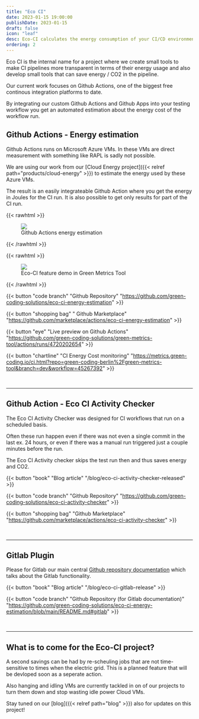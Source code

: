 ```yaml
---
title: "Eco CI"
date: 2023-01-15 19:00:00
publishDate: 2023-01-15
draft: false
icon: "leaf"
desc: Eco-CI calculates the energy consumption of your CI/CD environments, supporting GitHub and GitLab. It tracks the power usage of the runs for accurate energy management and budgeting. Key features include real-time measurements and data export, aiding in sustainable development practices"
ordering: 2
---
```



Eco CI is the internal name for a project where we create small tools to make CI pipelines more transparent
in terms of their energy usage and also develop small tools that can save energy / CO2 in the pipeline.

Our current work focuses on Github Actions, one of the biggest free continous integration platforms to date.

By integrating our custom Github Actions and Github Apps into your testing workflow you get an automated estimation about the
energy cost of the workflow run.

## Github Actions - Energy estimation

Github Actions runs on Microsoft Azure VMs. In these VMs are direct measurement with something like RAPL is sadly not possible.

We are using our work from our [Cloud Energy project]({{< relref path="products/cloud-energy" >}}) to estimate the energy used by these Azure VMs.

The result is an easily integrateable Github Action where you get the energy in Joules for the CI run. It is
also possible to get only results for part of the CI run.


{{< rawhtml >}}
<figure>
  <img class="ui huge rounded image" src="/img/products/github-actions-energy.webp" loading="lazy">
  <figcaption>Github Actions energy estimation</figcaption>
</figure>
{{< /rawhtml >}}


{{< rawhtml >}}
<figure>
  <img class="ui huge rounded image" src="/img/blog/eco-ci.webp" loading="lazy">
  <figcaption>Eco-CI feature demo in Green Metrics Tool</figcaption>
</figure>
{{< /rawhtml >}}

{{< button "code branch" "Github Repository" "https://github.com/green-coding-solutions/eco-ci-energy-estimation" >}}

{{< button "shopping bag" " Github Marketplace" "https://github.com/marketplace/actions/eco-ci-energy-estimation" >}}

{{< button "eye" "Live preview on Github Actions" "https://github.com/green-coding-solutions/green-metrics-tool/actions/runs/4720202654" >}}

{{< button "chartline" "CI Energy Cost monitoring" "https://metrics.green-coding.io/ci.html?repo=green-coding-berlin%2Fgreen-metrics-tool&branch=dev&workflow=45267392" >}}

&nbsp;

---

## Github Action - Eco CI Activity Checker

The Eco CI Activity Checker was designed for CI workflows that run on a scheduled basis.

Often these run happen even if there was not even a single commit in the last ex. 24 hours, or even if there
was a manual run triggered just a couple minutes before the run.

The Eco CI Activity checker skips the test run then and thus saves energy and CO2.

{{< button "book" "Blog article" "/blog/eco-ci-activity-checker-released" >}}

{{< button "code branch" "Github Repository" "https://github.com/green-coding-solutions/eco-ci-activity-checker" >}}

{{< button "shopping bag" "Github Marketplace" "https://github.com/marketplace/actions/eco-ci-activity-checker" >}}

&nbsp;

---

## Gitlab Plugin

Please for Gitlab our main central [Github repository documentation](https://github.com/green-coding-solutions/eco-ci-energy-estimation/blob/main/README.md#gitlab) which talks about the Gitlab functionality.

{{< button "book" "Blog article" "/blog/eco-ci-gitlab-release" >}}

{{< button "code branch" "Github Repository (for Gitlab documentation)" "https://github.com/green-coding-solutions/eco-ci-energy-estimation/blob/main/README.md#gitlab" >}}

&nbsp;

---

## What is to come for the Eco-CI project?

A second savings can be had by re-scheuling jobs that are not time-sensitive to times when the electric grid. This is a planned feature that will be devloped soon as a seperate action.

Also hanging and idling VMs are currently tackled in on of our projects to turn them down and stop wasting idle power
Cloud VMs.

Stay tuned on our [blog]({{< relref path="blog" >}}) also for updates on this project!
